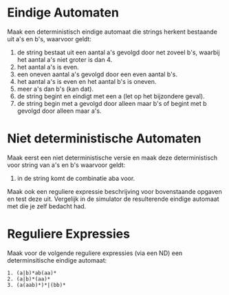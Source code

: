 # Eindige Automaten

Maak een deterministisch eindige automaat die strings herkent bestaande uit a's en b's, waarvoor geldt:

1. de string bestaat uit een aantal a's gevolgd door net zoveel b's, waarbij het aantal a's niet groter is dan 4.
2. het aantal a's is even.
3. een oneven aantal a's gevolgd door een even aantal b's.
4. het aantal a's is even en het aantal b's is oneven.
5. meer a's dan b's (kan dat).
6. de string begint en eindigt met een a (let op het bijzondere geval).
7. de string begin met a gevolgd door alleen maar b's of begint met b gevolgd door alleen maar a's.

# Niet deterministische Automaten
Maak eerst een niet deterministische versie en maak deze deterministisch voor string van a's en b's waarvoor geldt:

1. in de string komt de combinatie aba voor.

Maak ook een reguliere expressie beschrijving voor bovenstaande opgaven en test deze uit. Vergelijk in de simulator de resulterende eindige automaat 
met die je zelf bedacht had.

# Reguliere Expressies

Maak voor de volgende reguliere expressies (via een ND) een determinsitische eindige automaat:

```
1. (a|b)*ab(aa)*
2. (a|b)*(aa)*
3. (a(aab)*)*|(bb)*
```